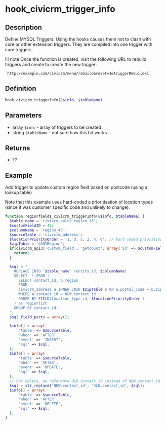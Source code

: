 # hook_civicrm_trigger_info

## Description

Define MYSQL Triggers. Using the hooks causes them not to clash with
core or other extension triggers. They are compiled into one trigger
with core triggers.

!!! note
    Once the function is created, visit the following URL to rebuild triggers
    and create to create the new trigger:

    `http://example.com/civicrm/menu/rebuild&reset=1&triggerRebuild=1`


## Definition

```php
hook_civicrm_triggerInfo(&$info, $tableName)
```

## Parameters

* array `$info` - array of triggers to be created
* string `$tableName` - not sure how this bit works



## Returns

-   ??


## Example

Add trigger to update custom region field based on postcode (using a lookup 
table)
 
Note that this example uses hard-coded a prioritisation of location types
(since it was customer specific code and unlikely to change).

```php
function regionfields_civicrm_triggerInfo(&$info, $tableName) {
  $table_name = 'civicrm_value_region_13';
  $customFieldID = 45;
  $columnName = 'region_45';
  $sourceTable = 'civicrm_address';
  $locationPriorityOrder = '1, 3, 5, 2, 4, 6'; // hard coded prioritisation of addresses
  $zipTable = 'CANYRegion';
  if(civicrm_api3('custom_field', 'getcount', array('id' => $customFieldID, 'column_name' => 'region_45', 'is_active' => 1)) == 0) {
    return;
  }

  $sql = "
    REPLACE INTO `$table_name` (entity_id, $columnName)
    SELECT  * FROM (
      SELECT contact_id, b.region
      FROM
      civicrm_address a INNER JOIN $zipTable b ON a.postal_code = b.zip
      WHERE a.contact_id = NEW.contact_id
      ORDER BY FIELD(location_type_id, $locationPriorityOrder )
    ) as regionlist
    GROUP BY contact_id;
  ";
  $sql_field_parts = array();

  $info[] = array(
      'table' => $sourceTable,
      'when' => 'AFTER',
      'event' => 'INSERT',
      'sql' => $sql,
  );
  $info[] = array(
      'table' => $sourceTable,
      'when' => 'AFTER',
      'event' => 'UPDATE',
      'sql' => $sql,
  );
  // For delete, we reference OLD.contact_id instead of NEW.contact_id
  $sql = str_replace('NEW.contact_id', 'OLD.contact_id', $sql);
  $info[] = array(
      'table' => $sourceTable,
      'when' => 'AFTER',
      'event' => 'DELETE',
      'sql' => $sql,
  );
}
```
